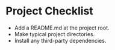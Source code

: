 # Project Checklist

* Add a README.md at the project root.
* Make typical project directories.
* Install any third-party dependencies.
